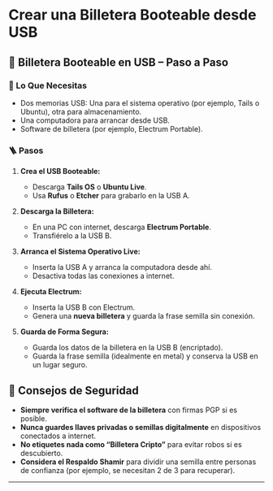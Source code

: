 # Crear una Billetera Booteable desde USB

## 💾 Billetera Booteable en USB – Paso a Paso

### 🔧 Lo Que Necesitas

* Dos memorias USB: Una para el sistema operativo (por ejemplo, Tails o Ubuntu), otra para almacenamiento.
* Una computadora para arrancar desde USB.
* Software de billetera (por ejemplo, Electrum Portable).

### 🪜 Pasos

1. **Crea el USB Booteable:**

   * Descarga **Tails OS** o **Ubuntu Live**.
   * Usa **Rufus** o **Etcher** para grabarlo en la USB A.

2. **Descarga la Billetera:**

   * En una PC con internet, descarga **Electrum Portable**.
   * Transfiérelo a la USB B.

3. **Arranca el Sistema Operativo Live:**

   * Inserta la USB A y arranca la computadora desde ahí.
   * Desactiva todas las conexiones a internet.

4. **Ejecuta Electrum:**

   * Inserta la USB B con Electrum.
   * Genera una **nueva billetera** y guarda la frase semilla sin conexión.

5. **Guarda de Forma Segura:**

   * Guarda los datos de la billetera en la USB B (encriptado).
   * Guarda la frase semilla (idealmente en metal) y conserva la USB en un lugar seguro.

## 🔐 Consejos de Seguridad

* **Siempre verifica el software de la billetera** con firmas PGP si es posible.
* **Nunca guardes llaves privadas o semillas digitalmente** en dispositivos conectados a internet.
* **No etiquetes nada como “Billetera Cripto”** para evitar robos si es descubierto.
* **Considera el Respaldo Shamir** para dividir una semilla entre personas de confianza (por ejemplo, se necesitan 2 de 3 para recuperar).

___